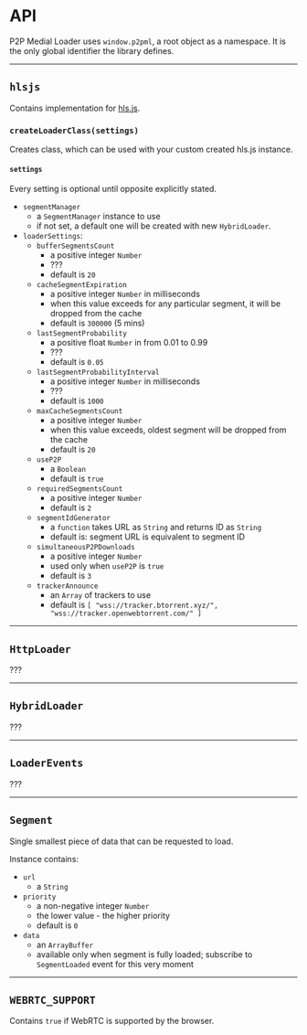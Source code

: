 # API

P2P Medial Loader uses `window.p2pml`, a root object as a namespace.
It is the only global identifier the library defines.

---

## `hlsjs`

Contains implementation for [hls.js](https://github.com/video-dev/hls.js).

### `createLoaderClass(settings)`

Creates class, which can be used with your custom created hls.js instance.

#### `settings`

Every setting is optional until opposite explicitly stated.

- `segmentManager`
    + a `SegmentManager` instance to use
    + if not set, a default one will be created with new `HybridLoader`.
- `loaderSettings`:
    + `bufferSegmentsCount`
        - a positive integer `Number`
        - ???
        - default is `20`
    + `cacheSegmentExpiration`
        - a positive integer `Number` in milliseconds
        - when this value exceeds for any particular segment, it will be
          dropped from the cache
        - default is `300000` (5 mins)
    + `lastSegmentProbability`
        - a positive float `Number` in from 0.01 to 0.99
        - ???
        - default is `0.05`
    + `lastSegmentProbabilityInterval`
        - a positive integer `Number` in milliseconds
        - ???
        - default is `1000`
    + `maxCacheSegmentsCount`
        - a positive integer `Number`
        - when this value exceeds, oldest segment will be dropped from
          the cache
        - default is `20`
    + `useP2P`
        - a `Boolean`
        - default is `true`
    + `requiredSegmentsCount`
        - a positive integer `Number`
        - default is `2`
    + `segmentIdGenerator`
        - a `function` takes URL as `String` and returns ID as `String`
        - default is: segment URL is equivalent to segment ID 
    + `simultaneousP2PDownloads`
        - a positive integer `Number`
        - used only when `useP2P` is `true`
        - default is `3`
    + `trackerAnnounce`
        - an `Array` of trackers to use
        - default is `[ "wss://tracker.btorrent.xyz/", "wss://tracker.openwebtorrent.com/" ]`

---

## `HttpLoader`

???

---

## `HybridLoader`

???

---

## `LoaderEvents`

???

---

## `Segment`

Single smallest piece of data that can be requested to load.

Instance contains:
- `url`
    - a `String`
- `priority`
    - a non-negative integer `Number`
    - the lower value - the higher priority
    - default is `0`
- `data`
    - an `ArrayBuffer`
    - available only when segment is fully loaded; subscribe to `SegmentLoaded`
      event for this very moment

---

## `WEBRTC_SUPPORT`

Contains `true` if WebRTC is supported by the browser.
